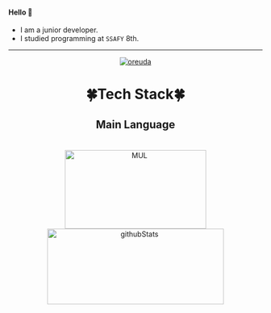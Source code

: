 

  #### Hello 👋 
  - I am a junior  developer.
  - I studied programming at `SSAFY` 8th.

***

<div  style = "display: flex;  align-items: center; flex-direction: column;  justify-content: center;" align = "center";>
<!-- font-size 를 조절하면 원하는 크기로 글자를 조절할 수 있습니다.-->
  <!-- Designed and developed in-house at Oreuda (https://oreuda.kr) -->
  <!-- 불편 사항 및 문의는 tykimdream@gmail.com으로 보내주세요 -->


   <div key="6">
    <a href = "https://oreuda.kr/">
      <img
        src=https://oreuda.kr/api/v1/plant/card?nickname=sodam916
        alt="oreuda"
      />
    </a>
  </div>
  <div key="4">
  <h3 style ="font-size : 2em; font-weight:700;">🍀Tech Stack🍀</h3>
    <div ><h3 key=0 style ="font-size : 1.5em; font-weight:700;">Main Language</h3><div "><img
          key=26256.407390754124
          style = "margin: 5px 5px;"
          src=https://img.shields.io/badge/typescript-31859c?style=flat&logo=typescript&logoColor=white
          alt=""
        /> <img
          key=606033.0335995333
          style = "margin: 5px 5px;"
          src=https://img.shields.io/badge/dart-98bad6?style=flat&logo=dart&logoColor=white
          alt=""
        /> <img
          key=766146.8891703153
          style = "margin: 5px 5px;"
          src=https://img.shields.io/badge/react-61DAFB?style=flat&logo=react&logoColor=white
          alt=""
        /> <img
          key=636394.817046579
          style = "margin: 5px 5px;"
          src=https://img.shields.io/badge/vue.js-4FC08D?style=flat&logo=vue.js&logoColor=white
          alt=""
        /> <img
          key=679754.9822534492
          style = "margin: 5px 5px;"
          src=https://img.shields.io/badge/python-3581ba?style=flat&logo=python&logoColor=white
          alt=""
        /></div></div>
  </div>
  
  <div key="3">
    <img src=https://github-readme-stats.vercel.app/api/top-langs/?username=sodam916&hide_progress=true&theme=radical width="280" height=156 alt="MUL" />
  </div>
  
 <div key="2">
    <img src=https://github-readme-stats.vercel.app/api?username=sodam916&show_icons=true&theme=radical width="350" height="150" alt="githubStats" />
  </div>
  
</div>

